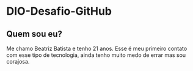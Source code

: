 # DIO-Desafio-GitHub
## Quem sou eu?

Me chamo Beatriz Batista e tenho 21 anos. Esse é meu primeiro contato com esse tipo de tecnologia, ainda tenho muito medo de errar mas sou corajosa.
